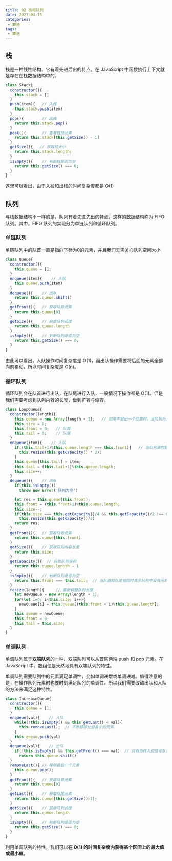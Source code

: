```yaml
---
title: 02 栈和队列
date: 2021-04-15
categories:
 - 算法
tags:
 - 算法
---
```




## 栈

栈是一种线性结构，它有着先进后出的特点。在 JavaScript 中函数执行上下文就是存在在栈数据结构中的。

```js
class Stack{
  constructor(){
    this.stack = []
  }
  push(item){   // 入栈
    this.stack.push(item)
  }
  pop(){        // 出栈
    return this.stack.pop()
  }
  peek(){       // 查看栈顶元素
    return this.stack[this.getSize() - 1]
  }
  getSize(){   // 获取栈大小
    return this.stack.length;
  }
  isEmpty(){    // 判断栈是否为空
    return this.getSize() === 0;
  }
}
```

这里可以看出，由于入栈和出栈的时间复杂度都是 O(1)



## 队列

与栈数据结构不一样的是，队列有着先进先出的特点，这样的数据结构称为 FIFO 队列。其中，FIFO 队列的实现分为单链队列和循环队列。

### 单链队列

单链队列中的队首一直是指向下标为0的元素，并且我们无需关心队列空间大小

```js
class Queue{
  constructor(){
    this.queue = [];
  }
  enqueue(item){    // 入队
    this.queue.push(item)
  }
  dequeue(){    // 出队
    return this.queue.shift()
  }
  getFront(){   // 获取队首元素
    return this.queue[0]
  }
  getSize(){    // 获取队列长度
    return this.queue.length
  }
  isEmpty(){    // 判断队列是否为空
    return this.getSize() === 0;
  }
}
```

由此可以看出，入队操作时间复杂度是 O(1)，而出队操作需要将后面的元素全部向前移动，所以时间复杂度是 O(n)。

### 循环队列

循环队列会在队首进行出队，在队尾进行入队，一般情况下操作都是 O(1)。但是我们需要考虑到队列内容的长度，做到扩容与缩容。

```js
class LoopQueue{
  constructor(length){
    this.queue = new Array(length + 1);   // 如果不留出一个位置时，当队列为满时 this.front === this.tail，会判定为空
    this.size = 0;
    this.front = 0;   // 队首
    this.tail = 0;    // 队尾
  }
  enqueue(item){    // 入队
    if((this.tail+1)%this.queue.length === this.front){   // 当队列满时需要扩容
      this.resize(this.getCapacity() * 2);
    }
    this.queue[this.tail] = item;
    this.tail = (this.tail+1)%this.queue.length;
    this.size++;
  }
  dequeue(){    // 出队
    if(this.isEmpty())
      throw new Error('队列为空')

    let res = this.queue[this.front];
    this.front = (this.front+1)%this.queue.length;
    this.size--;
    if(this.size === this.getCapacity()/4 && this.getCapacity()/2 !== 0)
      this.resize(this.getCapacity()/2)
    return res;
  }
  getFront(){   // 获取队首元素
    return this.queue[this.front]
  }
  getSize(){    // 获取队列内容长度
    return this.size;
  }
  getCapacity(){  // 获取队列容积
    return this.queue.length - 1
  }
  isEmpty(){    // 判断队列是否为空
    return this.front === this.tail;  // 当队首和队尾相同时表示队列中没有元素
  }
  resize(length){     // 重新调整队列长度
    let newQueue = new Array(length + 1);
    for(let i=0; i<this.size; i++){
      newQueue[i] = this.queue[(this.front + i)%this.queue.length];
    }
    this.queue = newQueue;
    this.front = 0;
    this.tail = this.size;
  }
}
```



### 单调队列

单调队列属于**双端队列**的一种，双端队列可以从首尾两端 push 和 pop 元素。在 JavaScript 中，数组便是天然地具有双端队列的特性。

单调队列需要队列中的元素满足单调性，比如单调递增或单调递减。值得注意的是，在操作队列元素时也要时刻满足队列的单调性。所以我们需要改动出队和入队的方法来满足这种特性。

```js
class IncreaseQueue{
  constructor(){
    this.queue = [];
  }
  enqueue(val){    // 入队
    while(!this.isEmpty() && this.getLast() < val){
      this.removeLast();  // 不断移除比自身小的元素
    }
    this.queue.push(val)
  }
  dequeue(val){    // 出队
    if(!this.isEmpty() && this.getFront() === val)  // 只有当传入的值与队首元素相等时才会出队
      return this.queue.shift()
  }
  removeLast(){ // 移除最后一个元素
    this.queue.pop();
  }
  getFront(){   // 获取队首元素
    return this.queue[0]
  }
  getLast(){    // 获取队尾元素
    return this.queue[this.getSize()-1];
  }
  getSize(){    // 获取队列长度
    return this.queue.length
  }
  isEmpty(){    // 判断队列是否为空
    return this.getSize() === 0;
  }
}
```

利用单调队列的特性，我们可以**在 O(1) 的时间复杂度内获得某个区间上的最大值或最小值**。
